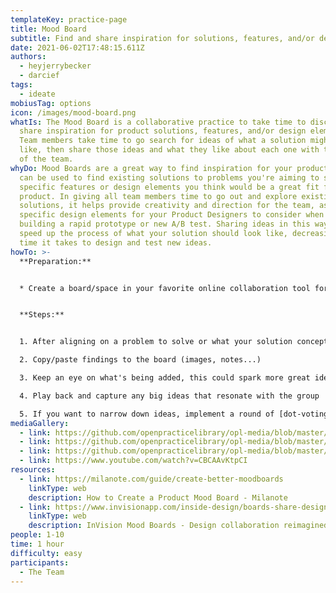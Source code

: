 ```yaml
---
templateKey: practice-page
title: Mood Board
subtitle: Find and share inspiration for solutions, features, and/or design elements
date: 2021-06-02T17:48:15.611Z
authors:
  - heyjerrybecker
  - darcief
tags:
  - ideate
mobiusTag: options
icon: /images/mood-board.png
whatIs: The Mood Board is a collaborative practice to take time to discover and
  share inspiration for product solutions, features, and/or design elements.
  Team members take time to go search for ideas of what a solution might look
  like, then share those ideas and what they like about each one with the rest
  of the team.
whyDo: Mood Boards are a great way to find inspiration for your product. They
  can be used to find existing solutions to problems you're aiming to solve or
  specific features or design elements you think would be a great fit for your
  product. In giving all team members time to go out and explore existing
  solutions, it helps provide creativity and direction for the team, as well as
  specific design elements for your Product Designers to consider when either
  building a rapid prototype or new A/B test. Sharing ideas in this way helps
  speed up the process of what your solution should look like, decreasing the
  time it takes to design and test new ideas.
howTo: >-
  **Preparation:**


  * Create a board/space in your favorite online collaboration tool for members to put screenshots of their ideas. You can use Miro or Mural for this, or you can use moodboard-specific tools like [Milanote](https://milanote.com/product/moodboarding) or [InVision](https://www.invisionapp.com/inside-design/boards-share-design-inspiration-assets/)


  **Steps:**


  1. After aligning on a problem to solve or what your solution concept might be, have your product team members individually take 25-30 min to research ideas/products/services for inspiration on the internet.

  2. Copy/paste findings to the board (images, notes...)

  3. Keep an eye on what's being added, this could spark more great ideas!

  4. Play back and capture any big ideas that resonate with the group

  5. If you want to narrow down ideas, implement a round of [dot-voting ](https://gamestorming.com/dot-voting/)to have people select their favorite ideas/elements
mediaGallery:
  - link: https://github.com/openpracticelibrary/opl-media/blob/master/Mood%20Board.png?raw=true
  - link: https://github.com/openpracticelibrary/opl-media/blob/master/Mood%20Board%203.png?raw=true
  - link: https://github.com/openpracticelibrary/opl-media/blob/master/Mood%20Board2.png?raw=true
  - link: https://www.youtube.com/watch?v=CBCAAvKtpCI
resources:
  - link: https://milanote.com/guide/create-better-moodboards
    linkType: web
    description: How to Create a Product Mood Board - Milanote
  - link: https://www.invisionapp.com/inside-design/boards-share-design-inspiration-assets/
    linkType: web
    description: InVision Mood Boards - Design collaboration reimagined
people: 1-10
time: 1 hour
difficulty: easy
participants:
  - The Team
---
```

